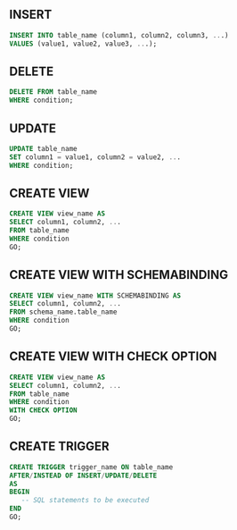 ## INSERT

```sql
INSERT INTO table_name (column1, column2, column3, ...)
VALUES (value1, value2, value3, ...);
```


## DELETE

```sql
DELETE FROM table_name 
WHERE condition;
```

## UPDATE

```sql
UPDATE table_name
SET column1 = value1, column2 = value2, ...
WHERE condition;
```

## CREATE VIEW

```sql
CREATE VIEW view_name AS
SELECT column1, column2, ...
FROM table_name
WHERE condition
GO;
```

## CREATE VIEW WITH SCHEMABINDING

```sql
CREATE VIEW view_name WITH SCHEMABINDING AS
SELECT column1, column2, ...
FROM schema_name.table_name
WHERE condition
GO;
```

## CREATE VIEW WITH CHECK OPTION

```sql
CREATE VIEW view_name AS
SELECT column1, column2, ...
FROM table_name
WHERE condition
WITH CHECK OPTION
GO;
```

## CREATE TRIGGER

```sql
CREATE TRIGGER trigger_name ON table_name
AFTER/INSTEAD OF INSERT/UPDATE/DELETE
AS
BEGIN
   -- SQL statements to be executed
END
GO;
```